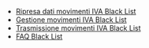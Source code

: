 - [Ripresa dati movimenti IVA Black List](Sorgenti/OJ/PGM/C5MB00A)
- [Gestione movimenti IVA Black List](Sorgenti/OJ/PGM/C5MB01G)
- [Trasmissione movimenti IVA Black List](Sorgenti/OJ/PGM/C5MB02A)
- [FAQ Black List](Sorgenti/DOC_OPE/TA/B£AMO/C5C020_01)
